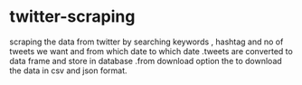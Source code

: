 # twitter-scraping
scraping the data from twitter by searching keywords , hashtag and no of tweets we want and from which date to which date .tweets are converted to data frame and  store in database .from download option the to download the data in csv and json format.
